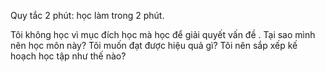 Quy tắc 2 phút: học làm trong 2 phút.

Tôi không học vì mục đích học mà học để giải quyết vấn đề .
Tại sao mình nên học môn này?
Tôi muốn đạt được hiệu quả gì?
Tôi nên sắp xếp kế hoạch học tập như thế nào?
